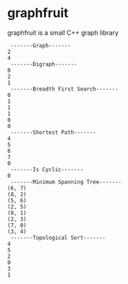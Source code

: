 # graphfruit
graphfruit is a small C++ graph library

```
 -------Graph------- 
2
4
 -------Digraph-------
0
2
1
 -------Breadth First Search-------
0
1
1
1
0
0
 -------Shortest Path-------
4
5
6
7
0
 -------Is Cyclic-------
0
 -------Minimum Spanning Tree-------
(6, 7)
(8, 2)
(5, 6)
(2, 5)
(0, 1)
(2, 3)
(7, 0)
(3, 4)
 -------Topological Sort-------
4
5
2
0
3
1
```
